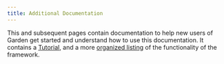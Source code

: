```yaml
---
title: Additional Documentation
---
```


This and subsequent pages contain documentation to help new users of Garden get started and understand how to use this documentation.
It contains a [Tutorial], and a more [organized listing] of the functionality of the framework.

[Tutorial]: ./Tutorial.html
[organized listing]: ./Organized_Listing.html

